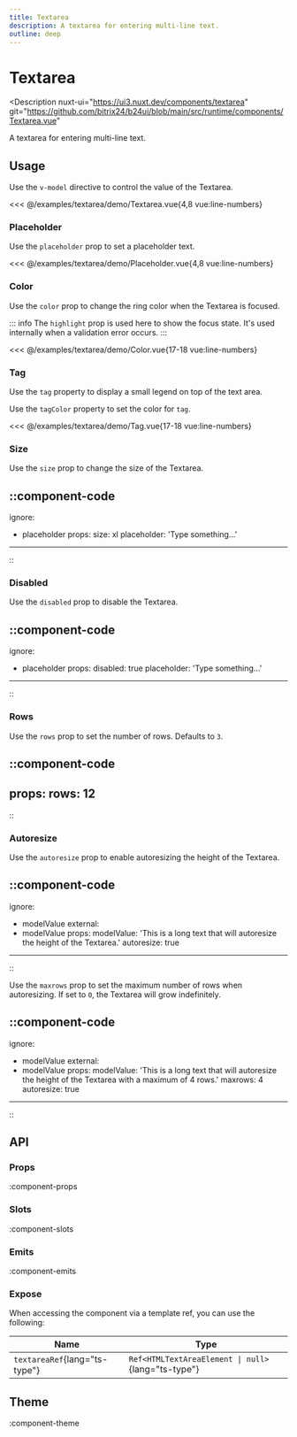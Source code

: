 ```yaml
---
title: Textarea
description: A textarea for entering multi-line text.
outline: deep
---
```

<script setup>
import TextareaExample from '/examples/textarea/Textarea.vue';
import PlaceholderExample from '/examples/textarea/Placeholder.vue';
import ColorExample from '/examples/textarea/Color.vue';
import TagExample from '/examples/textarea/Tag.vue';
</script>
# Textarea

<Description
  nuxt-ui="https://ui3.nuxt.dev/components/textarea"
  git="https://github.com/bitrix24/b24ui/blob/main/src/runtime/components/Textarea.vue"
>
  A textarea for entering multi-line text.
</Description>

## Usage

Use the `v-model` directive to control the value of the Textarea.

<div class="lg:min-h-[160px]">
  <ClientOnly>
    <TextareaExample />
  </ClientOnly>
</div>

<<< @/examples/textarea/demo/Textarea.vue{4,8 vue:line-numbers}

### Placeholder

Use the `placeholder` prop to set a placeholder text.

<div class="lg:min-h-[275px]">
  <ClientOnly>
    <PlaceholderExample />
  </ClientOnly>
</div>

<<< @/examples/textarea/demo/Placeholder.vue{4,8 vue:line-numbers}

### Color

Use the `color` prop to change the ring color when the Textarea is focused.

::: info
The `highlight` prop is used here to show the focus state. It's used internally when a validation error occurs.
:::

<div class="lg:min-h-[275px]">
  <ClientOnly>
    <ColorExample />
  </ClientOnly>
</div>

<<< @/examples/textarea/demo/Color.vue{17-18 vue:line-numbers}

### Tag

Use the `tag` property to display a small legend on top of the text area.

Use the `tagColor` property to set the color for `tag`.

<div class="lg:min-h-[275px]">
  <ClientOnly>
    <TagExample />
  </ClientOnly>
</div>

<<< @/examples/textarea/demo/Tag.vue{17-18 vue:line-numbers}

### Size

Use the `size` prop to change the size of the Textarea.

::component-code
---
ignore:
  - placeholder
props:
  size: xl
  placeholder: 'Type something...'
---
::

### Disabled

Use the `disabled` prop to disable the Textarea.

::component-code
---
ignore:
  - placeholder
props:
  disabled: true
  placeholder: 'Type something...'
---
::

### Rows

Use the `rows` prop to set the number of rows. Defaults to `3`.

::component-code
---
props:
  rows: 12
---
::

### Autoresize

Use the `autoresize` prop to enable autoresizing the height of the Textarea.

::component-code
---
ignore:
  - modelValue
external:
  - modelValue
props:
  modelValue: 'This is a long text that will autoresize the height of the Textarea.'
  autoresize: true
---
::

Use the `maxrows` prop to set the maximum number of rows when autoresizing. If set to `0`, the Textarea will grow indefinitely.

::component-code
---
ignore:
  - modelValue
external:
  - modelValue
props:
  modelValue: 'This is a long text that will autoresize the height of the Textarea with a maximum of 4 rows.'
  maxrows: 4
  autoresize: true
---
::

## API

### Props

:component-props

### Slots

:component-slots

### Emits

:component-emits

### Expose

When accessing the component via a template ref, you can use the following:

| Name | Type |
| ---- | ---- |
| `textareaRef`{lang="ts-type"} | `Ref<HTMLTextAreaElement \| null>`{lang="ts-type"} |

## Theme

:component-theme
